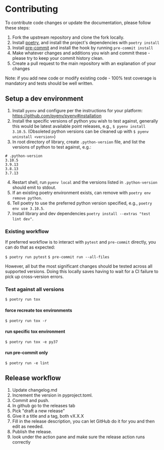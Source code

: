 # Contributing

To contribute code changes or update the documentation, please follow these steps:

1. Fork the upstream repository and clone the fork locally.
2. Install [poetry](https://python-poetry.org/), and install the project's dependencies with `poetry install`
3. Install [pre-commit](https://pre-commit.com/) and install the hook by running `pre-commit install`
4. Make whatever changes and additions you wish and commit these - please try to keep your commit history clean.
5. Create a pull request to the main repository with an explanation of your changes

Note: if you add new code or modify existing code - 100% test coverage is mandatory and tests should be well written.

## Setup a dev environment

1. Install `pyenv` and configure per the instructions for your platform: https://github.com/pyenv/pyenv#installation
2. Install the specific versions of python you wish to test against, generally this would be latest available point
   releases, e.g., `$ pyenv install 3.10.5`. (Obsoleted python versions can be cleaned up with `$ pyenv uninstall <version>`)
3. In root directory of library, create `.python-version` file, and list the versions of python to test against, e.g.:

```text
# .python-version
3.10.5
3.9.13
3.8.13
3.7.13
```

4. Restart shell, run `pyenv local` and the versions listed in `.python-version` should emit to stdout.
5. If an existing poetry environment exists, can remove with `poetry env remove python`.
6. Tell poetry to use the preferred python version specified, e.g., `poetry env use 3.10.5`.
7. Install library and dev dependencies `poetry install --extras "test lint dev"`.

### Existing workflow

If preferred workflow is to interact with `pytest` and `pre-commit` directly, you can do that as
expected:

`$ poetry run pytest`
`$ pre-commit run --all-files`

However, all but the most significant changes should be tested across all supported versions. Doing
this locally saves having to wait for a CI failure to pick up cross-version errors.

### Test against all versions

`$ poetry run tox`

#### force recreate tox environments

`$ poetry run tox -r`

#### run specific tox environment

`$ poetry run tox -e py37`

#### run pre-commit only

`$ poetry run -e lint`

## Release workflow

1. Update changelog.md
2. Increment the version in pyproject.toml.
3. Commit and push.
4. In github go to the releases tab
5. Pick "draft a new release"
6. Give it a title and a tag, both vX.X.X
7. Fill in the release description, you can let GitHub do it for you and then edit as needed.
8. Publish the release.
9. look under the action pane and make sure the release action runs correctly
